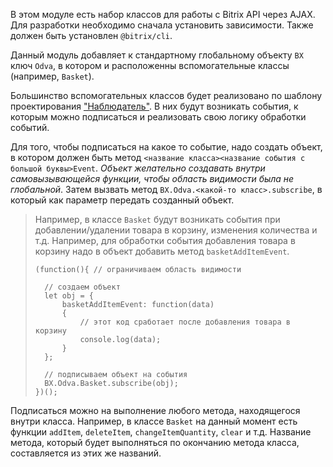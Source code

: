 В этом модуле есть набор классов для работы с Bitrix API через AJAX. Для разработки необходимо сначала установить зависимости. Также должен быть установлен ```@bitrix/cli```.

Данный модуль добавляет к стандартному глобальному объекту ```BX``` ключ ```Odva```, в котором и расположенны вспомогательные классы (например, ```Basket```).

Большинство вспомогательных классов будет реализовано по шаблону проектирования ["Наблюдатель"](https://refactoring.guru/ru/design-patterns/observer).
В них будут возникать события, к которым можно подписаться и реализовать свою логику обработки событий.

Для того, чтобы подписаться на какое то событие, надо создать объект, в котором должен быть метод ```<название класса><название события с большой буквы>Event```.
*Объект желательно создавать внутри самовызывающейся функции, чтобы область видимости была не глобальной*.
Затем вызвать метод ```BX.Odva.<какой-то класс>.subscribe```, в который как параметр передать созданный объект.

> Например, в классе ```Basket``` будут возникать события при добавлении/удалении товара в корзину, изменения количества и т.д.
> Например, для обработки события добавления товара в корзину надо в объект добавить метод ```basketAddItemEvent```.
>
> ```
> (function(){ // ограничиваем область видимости
>
>	// создаем объект
> 	let obj = {
>		basketAddItemEvent: function(data)
>		{
>			// этот код сработает после добавления товара в корзину
>			console.log(data);
>		}
>	};
>
>	// подписываем объект на события
>	BX.Odva.Basket.subscribe(obj);
> })();
> ```

Подписаться можно на выполнение любого метода, находящегося внутри класса. Например, в классе ```Basket``` на данный момент есть
функции ```addItem```, ```deleteItem```, ```changeItemQuantity```, ```clear``` и т.д. Название метода, который будет выполняться по окончанию
метода класса, составляется из этих же названий.